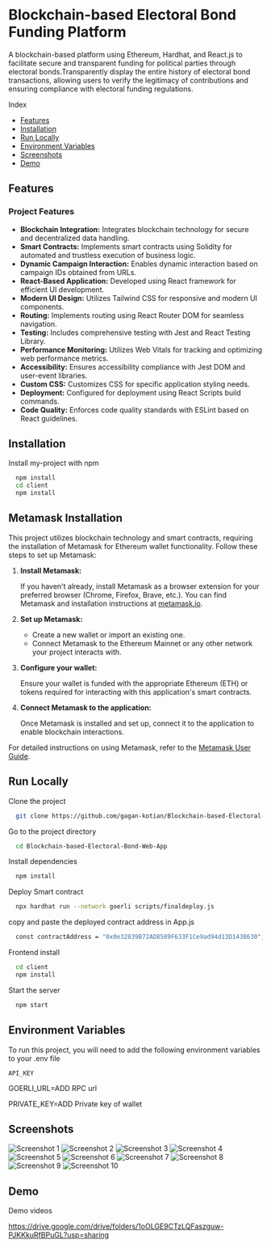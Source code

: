 
# Blockchain-based Electoral Bond Funding Platform

A blockchain-based platform using Ethereum, Hardhat, and React.js to facilitate secure and transparent funding for political parties through electoral bonds.Transparently display the entire history of electoral bond transactions, allowing users to verify the legitimacy of contributions and ensuring compliance with electoral funding regulations.

Index
- [Features](#Features)
- [Installation](#installation)
- [Run Locally](##RunLocally)
- [Environment Variables](##Environmentalvariables)
- [Screenshots](#Screenshots)
- [Demo](#Demo)





## Features

### Project Features

- **Blockchain Integration:** Integrates blockchain technology for secure and decentralized data handling.
- **Smart Contracts:** Implements smart contracts using Solidity for automated and trustless execution of business logic.
- **Dynamic Campaign Interaction:** Enables dynamic interaction based on campaign IDs obtained from URLs.
- **React-Based Application:** Developed using React framework for efficient UI development.
- **Modern UI Design:** Utilizes Tailwind CSS for responsive and modern UI components.
- **Routing:** Implements routing using React Router DOM for seamless navigation.
- **Testing:** Includes comprehensive testing with Jest and React Testing Library.
- **Performance Monitoring:** Utilizes Web Vitals for tracking and optimizing web performance metrics.
- **Accessibility:** Ensures accessibility compliance with Jest DOM and user-event libraries.
- **Custom CSS:** Customizes CSS for specific application styling needs.
- **Deployment:** Configured for deployment using React Scripts build commands.
- **Code Quality:** Enforces code quality standards with ESLint based on React guidelines.



## Installation

Install my-project with npm

```bash
  npm install
  cd client
  npm install
```
## Metamask Installation

This project utilizes blockchain technology and smart contracts, requiring the installation of Metamask for Ethereum wallet functionality. Follow these steps to set up Metamask:

1. **Install Metamask:**

   If you haven't already, install Metamask as a browser extension for your preferred browser (Chrome, Firefox, Brave, etc.). You can find Metamask and installation instructions at [metamask.io](https://metamask.io/).

2. **Set up Metamask:**

   - Create a new wallet or import an existing one.
   - Connect Metamask to the Ethereum Mainnet or any other network your project interacts with.

3. **Configure your wallet:**

   Ensure your wallet is funded with the appropriate Ethereum (ETH) or tokens required for interacting with this application's smart contracts.

4. **Connect Metamask to the application:**

   Once Metamask is installed and set up, connect it to the application to enable blockchain interactions.

For detailed instructions on using Metamask, refer to the [Metamask User Guide](https://metamask.zendesk.com/hc/en-us/categories/360001824191).

## Run Locally

Clone the project

```bash
  git clone https://github.com/gagan-kotian/Blockchain-based-Electoral-Bond-Web-App.git
```

Go to the project directory

```bash
  cd Blockchain-based-Electoral-Bond-Web-App
```

Install dependencies

```bash
  npm install
```
Deploy Smart contract
```bash
  npx hardhat run --network goerli scripts/finaldeploy.js
```
copy and paste the deployed contract address in App.js
```bash
  const contractAddress = "0x0e32839B72AD8589F633F1Ce9ad94d13D1438630";
```

Frontend install

```bash
  cd client
  npm install
```

Start the server

```bash
  npm start
```


## Environment Variables

To run this project, you will need to add the following environment variables to your .env file

`API_KEY`

GOERLI_URL=ADD RPC url

PRIVATE_KEY=ADD Private key of wallet
## Screenshots

![Screenshot 1](https://github.com/gagan-kotian/Blockchain-based-Electoral-Bond-Web-App/raw/main/screenshots/img1.png)
![Screenshot 2](https://github.com/gagan-kotian/Blockchain-based-Electoral-Bond-Web-App/raw/main/screenshots/img2.png)
![Screenshot 3](https://github.com/gagan-kotian/Blockchain-based-Electoral-Bond-Web-App/raw/main/screenshots/img3.png)
![Screenshot 4](https://github.com/gagan-kotian/Blockchain-based-Electoral-Bond-Web-App/raw/main/screenshots/img4.png)
![Screenshot 5](https://github.com/gagan-kotian/Blockchain-based-Electoral-Bond-Web-App/raw/main/screenshots/img5.png)
![Screenshot 6](https://github.com/gagan-kotian/Blockchain-based-Electoral-Bond-Web-App/raw/main/screenshots/img6.png)
![Screenshot 7](https://github.com/gagan-kotian/Blockchain-based-Electoral-Bond-Web-App/raw/main/screenshots/img7.png)
![Screenshot 8](https://github.com/gagan-kotian/Blockchain-based-Electoral-Bond-Web-App/raw/main/screenshots/img8.png)
![Screenshot 9](https://github.com/gagan-kotian/Blockchain-based-Electoral-Bond-Web-App/raw/main/screenshots/img9.png)
![Screenshot 10](https://github.com/gagan-kotian/Blockchain-based-Electoral-Bond-Web-App/raw/main/screenshots/img10.png)

## Demo
Demo videos

https://drive.google.com/drive/folders/1oOLGE9CTzLQFaszguw-PJKKkuRfBPuGL?usp=sharing
